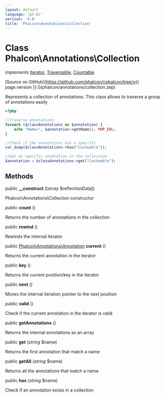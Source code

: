 ```yaml
---
layout: default
language: 'pt-br'
version: '4.0'
title: 'Phalcon\Annotations\Collection'
---
```


# Class **Phalcon\Annotations\Collection**

*implements* [Iterator](https://php.net/manual/en/class.iterator.php), [Traversable](https://php.net/manual/en/class.traversable.php), [Countable](https://php.net/manual/en/class.countable.php)

[Source on GitHub](https://github.com/phalcon/cphalcon/tree/v{{ page.version }}.0/phalcon/annotations/collection.zep)

Represents a collection of annotations. This class allows to traverse a group of annotations easily

```php
<?php

//Traverse annotations
foreach ($classAnnotations as $annotation) {
    echo "Name=", $annotation->getName(), PHP_EOL;
}

//Check if the annotations has a specific
var_dump($classAnnotations->has("Cacheable"));

//Get an specific annotation in the collection
$annotation = $classAnnotations->get("Cacheable");

```

## Methods

public **__construct** ([*array* $reflectionData])

Phalcon\Annotations\Collection constructor

public **count** ()

Returns the number of annotations in the collection

public **rewind** ()

Rewinds the internal iterator

public [Phalcon\Annotations\Annotation](Phalcon_Annotations_Annotation) **current** ()

Returns the current annotation in the iterator

public **key** ()

Returns the current position/key in the iterator

public **next** ()

Moves the internal iteration pointer to the next position

public **valid** ()

Check if the current annotation in the iterator is valid

public **getAnnotations** ()

Returns the internal annotations as an array

public **get** (*string* $name)

Returns the first annotation that match a name

public **getAll** (*string* $name)

Returns all the annotations that match a name

public **has** (*string* $name)

Check if an annotation exists in a collection